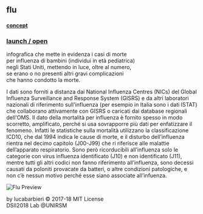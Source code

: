 ## flu 
#### [concept]( http://dsii-2018-unirsm.github.io/lucabarbieri/flu/concept.md)</br>
### [launch / open]( http://dsii-2018-unirsm.github.io/lucabarbieri/flu/index.html)</br>
              



infografica che mette in evidenza i casi di morte</br>
per influenza di bambini (individui in età pediatrica)</br>
negli Stati Uniti, mettendo in luce, oltre al numero,</br>
se erano o no presenti altri gravi complicazioni</br>
che hanno condotto la morte.</br>

I dati sono forniti a distanza dai National Influenza Centres (NICs) del Global Influenza Surveillance and Response System (GISRS) e da altri laboratori nazionali di riferimento sull'influenza (per esempio in Italia sono i dati ISTAT) che collaborano attivamente con GISRS o caricati dai database regionali dell'OMS. Il dato della mortalità per influenza è fornito spesso in modo scorretto, amplificato, perché si usa sovrapporre più dati per enfatizzare il fenomeno. Infatti le statistiche sulla mortalità utilizzano la classificazione ICD10, che dal 1994 indica le cause di morte, e il disturbo dell’influenza rientra nel decimo capitolo (J00-J99) che ri riferisce alle malattie dell’apparato respiratorio. Sono però ricorducibili all’influenza solo le categorie con virus influenza identificato (J10) e non identificato (J11), mentre tutti gli altri codici non fanno riferimento all’influenza, sono decessi causati da poloniti provacate da batteri, o altre condizioni patologiche, e non c’è nessun motivo perché esse siano associate all’infuenza.</br>

![Flu Preview](https://i.imgur.com/12vDbpc.png)

by lucabarbieri © 2017-18 MIT License</br>
DSII2018 Lab @UNIRSM</br>

